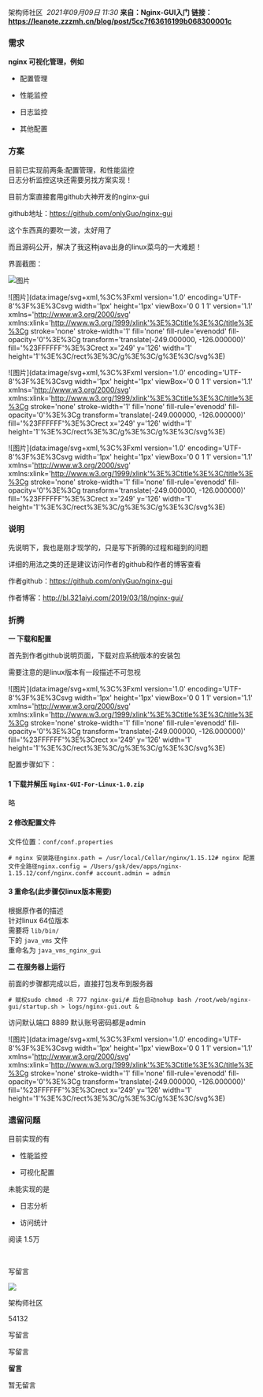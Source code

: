 架构师社区
 _2021年09月09日 11:30_
**来自：Nginx-GUI入门**
**链接：https://leanote.zzzmh.cn/blog/post/5cc7f63616199b068300001c**

### 需求

**nginx 可视化管理，例如**

- 配置管理
    
- 性能监控
    
- 日志监控
    
- 其他配置
    

### 方案

目前已实现前两条:配置管理，和性能监控  
日志分析监控这块还需要另找方案实现！

目前方案直接套用github大神开发的nginx-gui

github地址：https://github.com/onlyGuo/nginx-gui

这个东西真的要吹一波，太好用了

而且源码公开，解决了我这种java出身的linux菜鸟的一大难题！

界面截图：  

![图片](https://mmbiz.qpic.cn/mmbiz_png/fEsWkVrSk56krM8DD1RAH3dicx5KQhU1sia3ic6ThzIsv5MMjiadCUNfM02iaVUqXnm6oTeYjia9p1hJEomu1HDvmtdQ/640?wx_fmt=png&wxfrom=13&tp=wxpic)

![图片](data:image/svg+xml,%3C%3Fxml version='1.0' encoding='UTF-8'%3F%3E%3Csvg width='1px' height='1px' viewBox='0 0 1 1' version='1.1' xmlns='http://www.w3.org/2000/svg' xmlns:xlink='http://www.w3.org/1999/xlink'%3E%3Ctitle%3E%3C/title%3E%3Cg stroke='none' stroke-width='1' fill='none' fill-rule='evenodd' fill-opacity='0'%3E%3Cg transform='translate(-249.000000, -126.000000)' fill='%23FFFFFF'%3E%3Crect x='249' y='126' width='1' height='1'%3E%3C/rect%3E%3C/g%3E%3C/g%3E%3C/svg%3E)

![图片](data:image/svg+xml,%3C%3Fxml version='1.0' encoding='UTF-8'%3F%3E%3Csvg width='1px' height='1px' viewBox='0 0 1 1' version='1.1' xmlns='http://www.w3.org/2000/svg' xmlns:xlink='http://www.w3.org/1999/xlink'%3E%3Ctitle%3E%3C/title%3E%3Cg stroke='none' stroke-width='1' fill='none' fill-rule='evenodd' fill-opacity='0'%3E%3Cg transform='translate(-249.000000, -126.000000)' fill='%23FFFFFF'%3E%3Crect x='249' y='126' width='1' height='1'%3E%3C/rect%3E%3C/g%3E%3C/g%3E%3C/svg%3E)

![图片](data:image/svg+xml,%3C%3Fxml version='1.0' encoding='UTF-8'%3F%3E%3Csvg width='1px' height='1px' viewBox='0 0 1 1' version='1.1' xmlns='http://www.w3.org/2000/svg' xmlns:xlink='http://www.w3.org/1999/xlink'%3E%3Ctitle%3E%3C/title%3E%3Cg stroke='none' stroke-width='1' fill='none' fill-rule='evenodd' fill-opacity='0'%3E%3Cg transform='translate(-249.000000, -126.000000)' fill='%23FFFFFF'%3E%3Crect x='249' y='126' width='1' height='1'%3E%3C/rect%3E%3C/g%3E%3C/g%3E%3C/svg%3E)

### 说明

先说明下，我也是刚才现学的，只是写下折腾的过程和碰到的问题

详细的用法之类的还是建议访问作者的github和作者的博客查看

作者github：https://github.com/onlyGuo/nginx-gui

作者博客：http://bl.321aiyi.com/2019/03/18/nginx-gui/

### 折腾

**一 下载和配置**

首先到作者github说明页面，下载对应系统版本的安装包

需要注意的是linux版本有一段描述不可忽视

![图片](data:image/svg+xml,%3C%3Fxml version='1.0' encoding='UTF-8'%3F%3E%3Csvg width='1px' height='1px' viewBox='0 0 1 1' version='1.1' xmlns='http://www.w3.org/2000/svg' xmlns:xlink='http://www.w3.org/1999/xlink'%3E%3Ctitle%3E%3C/title%3E%3Cg stroke='none' stroke-width='1' fill='none' fill-rule='evenodd' fill-opacity='0'%3E%3Cg transform='translate(-249.000000, -126.000000)' fill='%23FFFFFF'%3E%3Crect x='249' y='126' width='1' height='1'%3E%3C/rect%3E%3C/g%3E%3C/g%3E%3C/svg%3E)

配置步骤如下：

#### 1 下载并解压 `Nginx-GUI-For-Linux-1.0.zip`

略

#### 2 修改配置文件

文件位置：`conf/conf.properties`

```
# nginx 安装路径nginx.path = /usr/local/Cellar/nginx/1.15.12# nginx 配置文件全路径nginx.config = /Users/gsk/dev/apps/nginx-1.15.12/conf/nginx.conf# account.admin = admin
```

#### 3 重命名(此步骤仅linux版本需要)

根据原作者的描述  
针对linux 64位版本  
需要将 `lib/bin/`  
下的 `java_vms` 文件  
重命名为 `java_vms_nginx_gui`

**二 在服务器上运行**

前面的步骤都完成以后，直接打包发布到服务器

```
# 赋权sudo chmod -R 777 nginx-gui/# 后台启动nohup bash /root/web/nginx-gui/startup.sh > logs/nginx-gui.out &
```

访问默认端口 8889 默认账号密码都是admin

![图片](data:image/svg+xml,%3C%3Fxml version='1.0' encoding='UTF-8'%3F%3E%3Csvg width='1px' height='1px' viewBox='0 0 1 1' version='1.1' xmlns='http://www.w3.org/2000/svg' xmlns:xlink='http://www.w3.org/1999/xlink'%3E%3Ctitle%3E%3C/title%3E%3Cg stroke='none' stroke-width='1' fill='none' fill-rule='evenodd' fill-opacity='0'%3E%3Cg transform='translate(-249.000000, -126.000000)' fill='%23FFFFFF'%3E%3Crect x='249' y='126' width='1' height='1'%3E%3C/rect%3E%3C/g%3E%3C/g%3E%3C/svg%3E)

### 遗留问题

目前实现的有

- 性能监控
    
- 可视化配置
    

未能实现的是

- 日志分析
    
- 访问统计
    

阅读 1.5万

​

写留言

[](javacript:;)

![](http://mmbiz.qpic.cn/mmbiz_png/fEsWkVrSk55KKLFaGCDRURMvFtPXf9fZXJOHOFsA3Ye8Qbibf3qHLkBQNpdjicAVpPf2T03EcakjAFbwqicjXSibXA/300?wx_fmt=png&wxfrom=18)

架构师社区

54132

写留言

写留言

**留言**

暂无留言